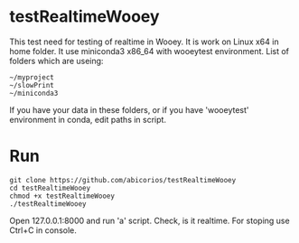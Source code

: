 # testRealtimeWooey
This test need for testing of realtime in Wooey.
It is work on Linux x64 in home folder. It use miniconda3 x86_64 with wooeytest environment.
List of folders which are useing:
```
~/myproject
~/slowPrint
~/miniconda3
```
If you have your data in these folders, or if you have 'wooeytest' environment in conda, edit paths in script.
# Run
```
git clone https://github.com/abicorios/testRealtimeWooey
cd testRealtimeWooey
chmod +x testRealtimeWooey
./testRealtimeWooey
```
Open 127.0.0.1:8000 and run 'a' script. Check, is it realtime.
For stoping use Ctrl+C in console.
